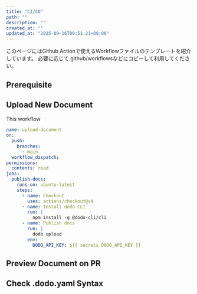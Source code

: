 ```yaml
---
title: "CI/CD"
path: ""
description: ""
created_at: ""
updated_at: "2025-09-16T00:51:21+09:00"
---
```


このページにはGithub Actionで使えるWorkflowファイルのテンプレートを紹介しています。
必要に応じて.github/workflowsなどにコピーして利用してください。

## Prerequisite

## Upload New Document
This workflow

```yaml
name: upload-document
on:
  push:
    branches:
      - main
  workflow_dispatch:
permissions:
  contents: read
jobs: 
  publish-docs:
    runs-on: ubuntu-latest
    steps:
      - name: Checkout
        uses: actions/checkout@v4
      - name: Install dodo CLI
        run: |
          npm install -g @dodo-cli/cli
      - name: Publish docs
        run: |
          dodo upload
        env:
          DODO_API_KEY: ${{ secrets.DODO_API_KEY }}
```

## Preview Document on PR 

## Check .dodo.yaml Syntax

```
```

